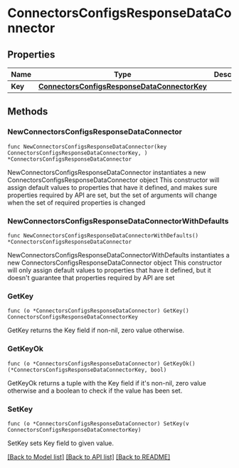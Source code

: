# ConnectorsConfigsResponseDataConnector

## Properties

Name | Type | Description | Notes
------------ | ------------- | ------------- | -------------
**Key** | [**ConnectorsConfigsResponseDataConnectorKey**](ConnectorsConfigsResponseDataConnectorKey.md) |  | 

## Methods

### NewConnectorsConfigsResponseDataConnector

`func NewConnectorsConfigsResponseDataConnector(key ConnectorsConfigsResponseDataConnectorKey, ) *ConnectorsConfigsResponseDataConnector`

NewConnectorsConfigsResponseDataConnector instantiates a new ConnectorsConfigsResponseDataConnector object
This constructor will assign default values to properties that have it defined,
and makes sure properties required by API are set, but the set of arguments
will change when the set of required properties is changed

### NewConnectorsConfigsResponseDataConnectorWithDefaults

`func NewConnectorsConfigsResponseDataConnectorWithDefaults() *ConnectorsConfigsResponseDataConnector`

NewConnectorsConfigsResponseDataConnectorWithDefaults instantiates a new ConnectorsConfigsResponseDataConnector object
This constructor will only assign default values to properties that have it defined,
but it doesn't guarantee that properties required by API are set

### GetKey

`func (o *ConnectorsConfigsResponseDataConnector) GetKey() ConnectorsConfigsResponseDataConnectorKey`

GetKey returns the Key field if non-nil, zero value otherwise.

### GetKeyOk

`func (o *ConnectorsConfigsResponseDataConnector) GetKeyOk() (*ConnectorsConfigsResponseDataConnectorKey, bool)`

GetKeyOk returns a tuple with the Key field if it's non-nil, zero value otherwise
and a boolean to check if the value has been set.

### SetKey

`func (o *ConnectorsConfigsResponseDataConnector) SetKey(v ConnectorsConfigsResponseDataConnectorKey)`

SetKey sets Key field to given value.



[[Back to Model list]](../README.md#documentation-for-models) [[Back to API list]](../README.md#documentation-for-api-endpoints) [[Back to README]](../README.md)


